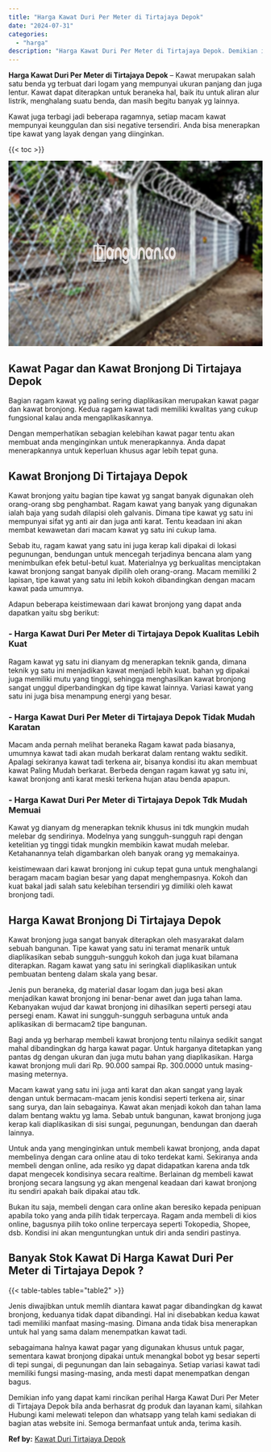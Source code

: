 ```yaml
---
title: "Harga Kawat Duri Per Meter di Tirtajaya Depok"
date: "2024-07-31"
categories: 
  - "harga"
description: "Harga Kawat Duri Per Meter di Tirtajaya Depok. Demikian info yang dapat kami rincikan perihal Harga Kawat Duri Per Meter di Tirtajaya Depok bila anda berhasr..."
---
```


**Harga Kawat Duri Per Meter di Tirtajaya Depok** – Kawat merupakan salah satu benda yg terbuat dari logam yang mempunyai ukuran panjang dan juga lentur. Kawat dapat diterapkan untuk beraneka hal, baik itu untuk aliran alur listrik, menghalang suatu benda, dan masih begitu banyak yg lainnya.

Kawat juga terbagi jadi beberapa ragamnya, setiap macam kawat mempunyai keunggulan dan sisi negative tersendiri. Anda bisa menerapkan tipe kawat yang layak dengan yang diinginkan.

{{< toc >}}

![Harga Kawat Duri Per Meter di Tirtajaya Depok](/images/jual-kawat-murah33.png)

## Kawat Pagar dan Kawat Bronjong Di Tirtajaya Depok

Bagian ragam kawat yg paling sering diaplikasikan merupakan kawat pagar dan kawat bronjong. Kedua ragam kawat tadi memiliki kwalitas yang cukup fungsional kalau anda mengaplikasikannya.

Dengan memperhatikan sebagian kelebihan kawat pagar tentu akan membuat anda menginginkan untuk menerapkannya. Anda dapat menerapkannya untuk keperluan khusus agar lebih tepat guna.

## Kawat Bronjong Di Tirtajaya Depok

Kawat bronjong yaitu bagian tipe kawat yg sangat banyak digunakan oleh orang-orang sbg penghambat. Ragam kawat yang banyak yang digunakan ialah baja yang sudah dilapisi oleh galvanis. Dimana tipe kawat yg satu ini mempunyai sifat yg anti air dan juga anti karat. Tentu keadaan ini akan membat kewawetan dari macam kawat yg satu ini cukup lama.

Sebab itu, ragam kawat yang satu ini juga kerap kali dipakai di lokasi pegunungan, bendungan untuk mencegah terjadinya bencana alam yang menimbulkan efek betul-betul kuat. Materialnya yg berkualitas menciptakan kawat bronjong sangat banyak dipilih oleh orang-orang. Macam memiliki 2 lapisan, tipe kawat yang satu ini lebih kokoh dibandingkan dengan macam kawat pada umumnya.

Adapun beberapa keistimewaan dari kawat bronjong yang dapat anda dapatkan yaitu sbg berikut:

### \- Harga Kawat Duri Per Meter di Tirtajaya Depok Kualitas Lebih Kuat

Ragam kawat yg satu ini dianyam dg menerapkan teknik ganda, dimana teknik yg satu ini menjadikan kawat menjadi lebih kuat. bahan yg dipakai juga memiliki mutu yang tinggi, sehingga menghasilkan kawat bronjong sangat unggul diperbandingkan dg tipe kawat lainnya. Variasi kawat yang satu ini juga bisa menampung energi yang besar.

### \- Harga Kawat Duri Per Meter di Tirtajaya Depok Tidak Mudah Karatan

Macam anda pernah melihat beraneka Ragam kawat pada biasanya, umumnya kawat tadi akan mudah berkarat dalam rentang waktu sedikit. Apalagi sekiranya kawat tadi terkena air, bisanya kondisi itu akan membuat kawat Paling Mudah berkarat. Berbeda dengan ragam kawat yg satu ini, kawat bronjong anti karat meski terkena hujan atau benda apapun.

### \- Harga Kawat Duri Per Meter di Tirtajaya Depok Tdk Mudah Memuai

Kawat yg dianyam dg menerapkan teknik khusus ini tdk mungkin mudah melebar dg sendirinya. Modelnya yang sungguh-sungguh rapi dengan ketelitian yg tinggi tidak mungkin membikin kawat mudah melebar. Ketahanannya telah digambarkan oleh banyak orang yg memakainya.

keistimewaan dari kawat bronjong ini cukup tepat guna untuk menghalangi beragam macam bagian besar yang dapat menghempasnya. Kokoh dan kuat bakal jadi salah satu kelebihan tersendiri yg dimiliki oleh kawat bronjong tadi.

## Harga Kawat Bronjong Di Tirtajaya Depok

Kawat bronjong juga sangat banyak diterapkan oleh masyarakat dalam sebuah bangunan. Tipe kawat yang satu ini teramat menarik untuk diaplikasikan sebab sungguh-sungguh kokoh dan juga kuat bilamana diterapkan. Ragam kawat yang satu ini seringkali diaplikasikan untuk pembuatan benteng dalam skala yang besar.

Jenis pun beraneka, dg material dasar logam dan juga besi akan menjadikan kawat bronjong ini benar-benar awet dan juga tahan lama. Kebanyakan wujud dar kawat bronjong ini dihasilkan seperti persegi atau persegi enam. Kawat ini sungguh-sungguh serbaguna untuk anda aplikasikan di bermacam2 tipe bangunan.

Bagi anda yg berharap membeli kawat bronjong tentu nilainya sedikit sangat mahal dibandingkan dg harga kawat pagar. Untuk harganya ditetapkan yang pantas dg dengan ukuran dan juga mutu bahan yang diaplikasikan. Harga kawat bronjong muli dari Rp. 90.000 sampai Rp. 300.0000 untuk masing-masing meternya.

Macam kawat yang satu ini juga anti karat dan akan sangat yang layak dengan untuk bermacam-macam jenis kondisi seperti terkena air, sinar sang surya, dan lain sebagainya. Kawat akan menjadi kokoh dan tahan lama dalam bentang waktu yg lama. Sebab untuk bangunan, kawat bronjong juga kerap kali diaplikasikan di sisi sungai, pegunungan, bendungan dan daerah lainnya.

Untuk anda yang menginginkan untuk membeli kawat bronjong, anda dapat membelinya dengan cara online atau di toko terdekat kami. Sekiranya anda membeli dengan online, ada resiko yg dapat didapatkan karena anda tdk dapat mengecek kondisinya secara realtime. Berlainan dg membeli kawat bronjong secara langsung yg akan mengenal keadaan dari kawat bronjong itu sendiri apakah baik dipakai atau tdk.

Bukan itu saja, membeli dengan cara online akan beresiko kepada penipuan apabila toko yang anda pilih tidak terpercaya. Ragam anda membeli di kios online, bagusnya pilih toko online terpercaya seperti Tokopedia, Shopee, dsb. Kondisi ini akan menguntungkan untuk diri anda sendiri pastinya.

## Banyak Stok Kawat Di Harga Kawat Duri Per Meter di Tirtajaya Depok ?

{{< table-tables table="table2" >}}

Jenis diwajibkan untuk memlih diantara kawat pagar dibandingkan dg kawat bronjong, keduanya tidak dapat dibandingi. Hal ini disebabkan kedua kawat tadi memiliki manfaat masing-masing. Dimana anda tidak bisa menerapkan untuk hal yang sama dalam menempatkan kawat tadi.

sebagaimana halnya kawat pagar yang digunakan khusus untuk pagar, sementara kawat bronjong dipakai untuk menangkal bobot yg besar seperti di tepi sungai, di pegunungan dan lain sebagainya. Setiap variasi kawat tadi memiliki fungsi masing-masing, anda mesti dapat menempatkan dengan bagus.

Demikian info yang dapat kami rincikan perihal Harga Kawat Duri Per Meter di Tirtajaya Depok bila anda berhasrat dg produk dan layanan kami, silahkan Hubungi kami melewati telepon dan whatsapp yang telah kami sediakan di bagian atas website ini. Semoga bermanfaat untuk anda, terima kasih.

**Ref by:** [Kawat Duri Tirtajaya Depok](https://id.wikipedia.org/wiki/Kawat)
